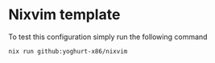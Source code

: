 # Nixvim template

To test this configuration simply run the following command

```
nix run github:yoghurt-x86/nixvim
```
